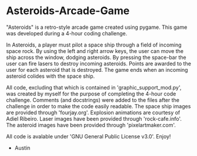# Asteroids-Arcade-Game
"Asteroids" is a retro-style arcade game created using pygame. This game was developed during a 4-hour coding challenge. 

In Asteroids, a player must pilot a space ship through a field of incoming space rock. By using the left and right arrow keys, the user 
can move the ship across the window, dodging asteroids. By pressing the space-bar the user can fire lasers to destroy incoming asteroids. 
Points are awarded to the user for each asteroid that is destroyed. The game ends when an incoming asteroid colides with the space ship.

All code, excluding that which is contained in 'graphic_support_mod.py', was created by myself for the purpose of completing the 4-hour 
code challenge. Comments (and docstrings) were added to the files after the challenge in order to make the code easily readable. The space 
ship images are provided through 'fourjay.org'. Explosion animations are courtesy of Adiel Ribeiro. Laser images have been provided 
through 'rock-cafe.info'. The asteroid images have been provided through 'pixelartmaker.com'.

All code is avalable under 'GNU General Public License v3.0'. Enjoy!

- Austin
